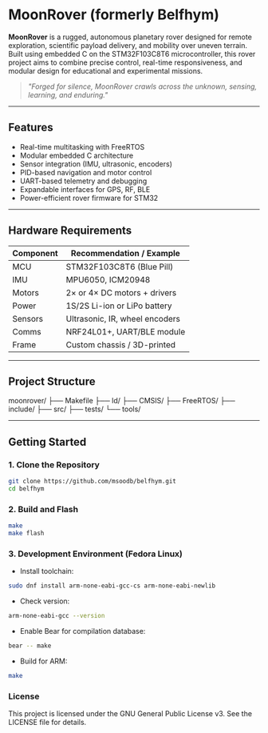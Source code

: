 # MoonRover (formerly Belfhym)

**MoonRover** is a rugged, autonomous planetary rover designed for remote exploration, scientific payload delivery, and mobility over uneven terrain. Built using embedded C on the STM32F103C8T6 microcontroller, this rover project aims to combine precise control, real-time responsiveness, and modular design for educational and experimental missions.

> *"Forged for silence, MoonRover crawls across the unknown, sensing, learning, and enduring."*

---

## Features

- Real-time multitasking with FreeRTOS  
- Modular embedded C architecture  
- Sensor integration (IMU, ultrasonic, encoders)  
- PID-based navigation and motor control  
- UART-based telemetry and debugging  
- Expandable interfaces for GPS, RF, BLE  
- Power-efficient rover firmware for STM32  

---

## Hardware Requirements

| Component       | Recommendation / Example       |
|----------------|---------------------------------|
| MCU            | STM32F103C8T6 (Blue Pill)       |
| IMU            | MPU6050, ICM20948                |
| Motors         | 2× or 4× DC motors + drivers     |
| Power          | 1S/2S Li-ion or LiPo battery     |
| Sensors        | Ultrasonic, IR, wheel encoders   |
| Comms          | NRF24L01+, UART/BLE module       |
| Frame          | Custom chassis / 3D-printed      |

---

## Project Structure
moonrover/
├── Makefile
├── ld/
├── CMSIS/
├── FreeRTOS/
├── include/
├── src/
├── tests/
└── tools/

---

## Getting Started

### 1. Clone the Repository

```bash
git clone https://github.com/msoodb/belfhym.git
cd belfhym
```

### 2. Build and Flash

```bash
make
make flash
```


### 3. Development Environment (Fedora Linux)

- Install toolchain:
```bash
sudo dnf install arm-none-eabi-gcc-cs arm-none-eabi-newlib
```

- Check version:
```bash
arm-none-eabi-gcc --version
```

- Enable Bear for compilation database:
```bash
bear -- make
```

- Build for ARM:
```bash
make
```

### License
This project is licensed under the GNU General Public License v3. See the LICENSE file for details.
